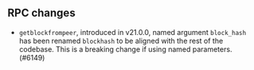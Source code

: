 ## RPC changes

- `getblockfrompeer`, introduced in v21.0.0, named argument `block_hash` has been
  renamed `blockhash` to be aligned with the rest of the codebase. This is a breaking
  change if using named parameters. (#6149)
